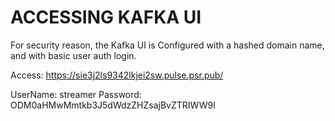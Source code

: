 # ACCESSING KAFKA UI

For security reason, the Kafka UI is Configured with a hashed domain name, and with basic user auth login.

Access:
https://sie3j2ls9342lkjei2sw.pulse.psr.pub/

UserName: streamer
Password: ODM0aHMwMmtkb3J5dWdzZHZsajBvZTRIWW9l